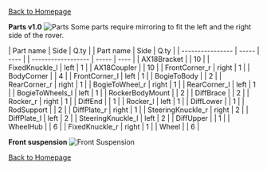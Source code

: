 
[Back to Homepage](https://github.com/andreagavazzi/Curiosity)

**Parts v1.0**
<img src="https://github.com/andreagavazzi/Curiosity/blob/main/images/design/parts.jpg" alt="Parts"/>
Some parts require mirroring to fit the left and the right side of the rover. 

| Part name        | Side  | Q.ty |  | Part name          | Side  | Q.ty |
| ---------------- | ----- | ---- |  | ------------------ | ----- | ---- |
| AX18Bracket      |       | 10   |  | FixedKnuckle\_l    | left  | 1    |
| AX18Coupler      |       | 10   |  | FrontCorner\_r     | right | 1    |
| BodyCorner       |       | 4    |  | FrontCorner\_l     | left  | 1    |
| BogieToBody      |       | 2    |  | RearCorner\_r      | right | 1    |
| BogieToWheel\_r  | right | 1    |  | RearCorner\_l      | left  | 1    |
| BogieToWheels\_l | left  | 1    |  | RockerBodyMount    |       | 2    |
| DiffBrace        |       | 2    |  | Rocker\_r          | right | 1    |
| DiffEnd          |       | 1    |  | Rocker\_l          | left  | 1    |
| DiffLower        |       | 1    |  | RodSupport         |       | 2    |
| DiffPlate\_r     | right | 1    |  | SteeringKnuckle\_r | right | 2    |
| DiffPlate\_l     | left  | 2    |  | SteeringKnuckle\_l | left  | 2    |
| DiffUpper        |       | 1    |  | WheelHub           |       | 6    |
| FixedKnuckle\_r  | right | 1    |  | Wheel              |       | 6    |

**Front suspension**
<img src="https://github.com/andreagavazzi/Curiosity/blob/main/images/design/front_suspension.jpg" alt="Front Suspension"/>

[Back to Homepage](https://github.com/andreagavazzi/Curiosity)
